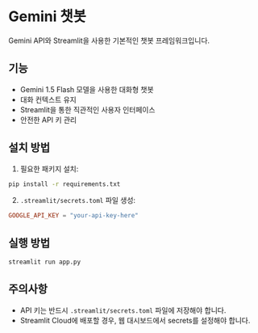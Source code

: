 # Gemini 챗봇

Gemini API와 Streamlit을 사용한 기본적인 챗봇 프레임워크입니다.

## 기능

- Gemini 1.5 Flash 모델을 사용한 대화형 챗봇
- 대화 컨텍스트 유지
- Streamlit을 통한 직관적인 사용자 인터페이스
- 안전한 API 키 관리

## 설치 방법

1. 필요한 패키지 설치:
```bash
pip install -r requirements.txt
```

2. `.streamlit/secrets.toml` 파일 생성:
```toml
GOOGLE_API_KEY = "your-api-key-here"
```

## 실행 방법

```bash
streamlit run app.py
```

## 주의사항

- API 키는 반드시 `.streamlit/secrets.toml` 파일에 저장해야 합니다.
- Streamlit Cloud에 배포할 경우, 웹 대시보드에서 secrets를 설정해야 합니다. 